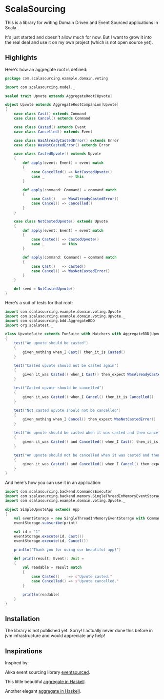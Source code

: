 # ScalaSourcing

This is a library for writing Domain Driven and Event Sourced applications in Scala.

It's just started and doesn't allow much for now. But I want to grow it into the real deal and use it on my own project (which is not open source yet).


## Highlights

Here's how an aggregate root is defined:

```scala
package com.scalasourcing.example.domain.voting

import com.scalasourcing.model._

sealed trait Upvote extends AggregateRoot[Upvote]

object Upvote extends AggregateRootCompanion[Upvote]
{
    case class Cast() extends Command
    case class Cancel() extends Command

    case class Casted() extends Event
    case class Cancelled() extends Event

    case class WasAlreadyCastedError() extends Error
    case class WasNotCastedError() extends Error

    case class CastedUpvote() extends Upvote
    {
        def apply(event: Event) = event match
        {
            case Cancelled() => NotCastedUpvote()
            case _           => this
        }

        def apply(command: Command) = command match
        {
            case Cast()   => WasAlreadyCastedError()
            case Cancel() => Cancelled()
        }
    }

    case class NotCastedUpvote() extends Upvote
    {
        def apply(event: Event) = event match
        {
            case Casted() => CastedUpvote()
            case _        => this
        }

        def apply(command: Command) = command match
        {
            case Cast()   => Casted()
            case Cancel() => WasNotCastedError()
        }
    }

    def seed = NotCastedUpvote()
}
```

Here's a suit of tests for that root:

```scala
import com.scalasourcing.example.domain.voting.Upvote
import com.scalasourcing.example.domain.voting.Upvote._
import com.scalasourcing.bdd.AggregateBDD
import org.scalatest._

class UpvoteSuite extends FunSuite with Matchers with AggregateBDD[Upvote]
{
    test("An upvote should be casted")
    {
        given_nothing when_I Cast() then_it_is Casted()
    }

    test("Casted upvote should not be casted again")
    {
        given it_was Casted() when_I Cast() then_expect WasAlreadyCastedError()
    }

    test("Casted upvote should be cancelled")
    {
        given it_was Casted() when_I Cancel() then_it_is Cancelled()
    }

    test("Not casted upvote should not be cancelled")
    {
        given_nothing when_I Cancel() then_expect WasNotCastedError()
    }

    test("An upvote should be casted when it was casted and then cancelled")
    {
        given it_was Casted() and Cancelled() when_I Cast() then_it_is Casted()
    }

    test("An upvote should not be cancelled when it was casted and then cancelled")
    {
        given it_was Casted() and Cancelled() when_I Cancel() then_expect WasNotCastedError()
    }
}
```

And here's how you can use it in an application:

```scala
import com.scalasourcing.backend.CommandsExecutor
import com.scalasourcing.backend.memory.SingleThreadInMemoryEventStorage
import com.scalasourcing.example.domain.voting.Upvote._

object SimpleUpvoteApp extends App
{
    val eventStorage = new SingleThreadInMemoryEventStorage with CommandsExecutor
    eventStorage.subscribe(print)

    val id = "1"
    eventStorage.execute(id, Cast())
    eventStorage.execute(id, Cancel())

    println("Thank you for using our beautiful app!")

    def print(result: Event): Unit =
    {
        val readable = result match
        {
            case Casted()    => s"Upvote casted."
            case Cancelled() => s"Upvote cancelled."
        }

        println(readable)
    }
}
```

## Installation

The library is not published yet. Sorry! I actually never done this before in jvm infrastructure and would appreciate any help!

## Inspirations

Inspired by:

Akka event sourcing library [eventsourced](https://github.com/eligosource/eventsourced).

This little beautiful [aggregate in Haskell](https://gist.github.com/Fristi/7327904).

Another elegant [aggregate in Haskell](https://gist.github.com/philipnilsson/9200533).
